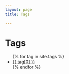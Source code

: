 ```yaml
---
layout: page
title: Tags 

---
```


<div class="page-content wc-container">
	<div class="post post-content">
		<h1>Tags</h1>  
		<ul>
			{% for tag in site.tags %}
			<li><a class="post-content" href="{{ '/tag/' | append:tag[0] | relative_url }}.html">{{ tag[0] }}</a></li>
			{% endfor %}
		</ul>
	</div>
</div>

